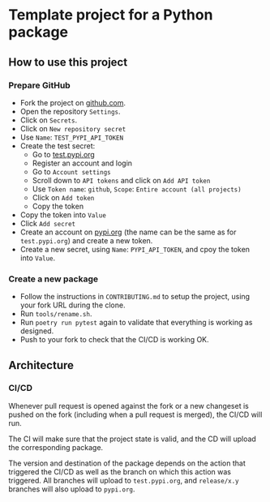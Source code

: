 # Template project for a Python package

## How to use this project

### Prepare GitHub

- Fork the project on [github.com](https://github.com/).
- Open the repository `Settings`.
- Click on `Secrets`.
- Click on `New repository secret`
- Use `Name`: `TEST_PYPI_API_TOKEN`
- Create the test secret:
  - Go to [test.pypi.org](https://test.pypi.org/)
  - Register an account and login
  - Go to `Account settings`
  - Scroll down to `API tokens` and click on `Add API token`
  - Use `Token name`: `github`, `Scope`: `Entire account (all projects)`
  - Click on `Add token`
  - Copy the token
- Copy the token into `Value`
- Click `Add secret`
- Create an account on [pypi.org](https://pypi.org/) (the name can be the same as for `test.pypi.org`) and create a new token.
- Create a new secret, using `Name`: `PYPI_API_TOKEN`, and cpoy the token into  `Value`.

### Create a new package

- Follow the instructions in `CONTRIBUTING.md` to setup the project, using your fork URL during the clone.
- Run `tools/rename.sh`.
- Run `poetry run pytest` again to validate that everything is working as designed.
- Push to your fork to check that the CI/CD is working OK.

## Architecture

### CI/CD

Whenever pull request is opened against the fork or a new changeset is pushed on the fork (including when a pull request is merged), the CI/CD will run.

The CI will make sure that the project state is valid, and the CD will upload the corresponding package.

The version and destination of the package depends on the action that triggered the CI/CD as well as the branch on which this action was triggered. All branches will upload to `test.pypi.org`, and `release/x.y` branches will also upload to `pypi.org`.
